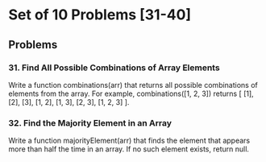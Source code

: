# Set of 10 Problems [31-40]

## Problems

### 31. Find All Possible Combinations of Array Elements

Write a function combinations(arr) that returns all possible combinations of elements from the array. For example, combinations([1, 2, 3]) returns [ [1], [2], [3], [1, 2], [1, 3], [2, 3], [1, 2, 3] ].

### 32. Find the Majority Element in an Array

Write a function majorityElement(arr) that finds the element that appears more than half the time in an array. If no such element exists, return null.
